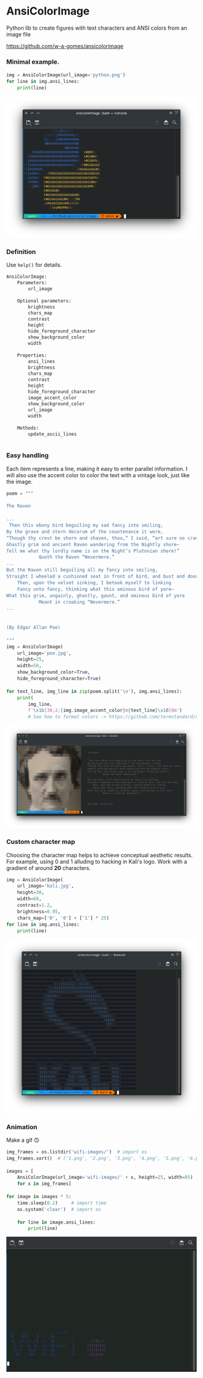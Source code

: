 # AnsiColorImage
Python lib to create figures with text characters and ANSI colors from an image file 


https://github.com/w-a-gomes/ansicolorimage

### Minimal example.

```python
img = AnsiColorImage(url_image='python.png')
for line in img.ansi_lines:
    print(line)
```
![Image](data/screen-python.png "screenshot")

### Definition
Use `help()` for details.
```
AnsiColorImage:
    Parameters:
        url_image
    
    Optional parameters:
        brightness
        chars_map
        contrast
        height
        hide_foreground_character
        show_background_color
        width

    Properties:
        ansi_lines
        brightness
        chars_map
        contrast
        height
        hide_foreground_character
        image_accent_color
        show_background_color
        url_image
        width
    
    Methods:
        update_ascii_lines
        
```

### Easy handling
Each item represents a line, making it easy to enter parallel information.
I will also use the accent color to color the text with a vintage look, just like the image.

```python
poem = """
    
The Raven

...
 Then this ebony bird beguiling my sad fancy into smiling,
By the grave and stern decorum of the countenance it wore,
“Though thy crest be shorn and shaven, thou,” I said, “art sure no craven,
Ghastly grim and ancient Raven wandering from the Nightly shore—
Tell me what thy lordly name is on the Night’s Plutonian shore!”
            Quoth the Raven “Nevermore.”
...
But the Raven still beguiling all my fancy into smiling,
Straight I wheeled a cushioned seat in front of bird, and bust and door;
    Then, upon the velvet sinking, I betook myself to linking
    Fancy unto fancy, thinking what this ominous bird of yore—
What this grim, ungainly, ghastly, gaunt, and ominous bird of yore
            Meant in croaking “Nevermore.”
...


(By Edgar Allan Poe)

"""
img = AnsiColorImage(
    url_image='poe.jpg',
    height=25,
    width=50,
    show_background_color=True,
    hide_foreground_character=True)

for text_line, img_line in zip(poem.split('\n'), img.ansi_lines):
    print(
        img_line,
        f'\x1b[38;2;{img.image_accent_color}m{text_line}\x1B[0m')
        # See how to format colors -> https://github.com/termstandard/colors
```
![Image](data/screen-poe.png "screenshot")

### Custom character map

Choosing the character map helps to achieve conceptual aesthetic results. For example, using 0 and 1 alluding to hacking in Kali's logo.
Work with a gradient of around **20** characters.

```python
img = AnsiColorImage(
    url_image='kali.jpg',
    height=30,
    width=60,
    contrast=1.2,
    brightness=0.95,
    chars_map=['0', '0'] + ['1'] * 25)
for line in img.ansi_lines:
    print(line)
```
![Image](data/screen-kali.png "screenshot")

### Animation

Make a gif 🙃

```python
img_frames = os.listdir('wifi-images/')  # import os
img_frames.sort()  # ['1.png', '2.png', '3.png', '4.png', '5.png', '6.png']

images = [
    AnsiColorImage(url_image='wifi-images/' + x, height=25, width=85)
    for x in img_frames]

for image in images * 5:
    time.sleep(0.2)     # import time
    os.system('clear')  # import os
    
    for line in image.ansi_lines:
        print(line)
```
![Image](data/wifi.gif "screenshot")